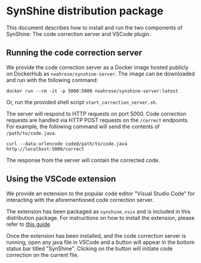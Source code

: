 # SynShine distribution package

This document describes how to install and run the two components of SynShine:
The code correction server and VSCode plugin.

## Running the code correction server

We provide the code correction server as a Docker image hosted publicly on
DockerHub as `noahrose/synshine-server`. The image can be downloaded and run
with the following command:

```
docker run --rm -it -p 5000:5000 noahrose/synshine-server:latest
```

Or, run the provided shell script `start_correction_server.sh`.

The server will respond to HTTP requests on port 5000. Code correction requests
are handled via HTTP POST requests on the `/correct` endpoints. For example, the
following command will send the contents of `/path/to/code.java`.

```
curl --data-urlencode code@/path/to/code.java http://localhost:5000/correct
```

The response from the server will contain the corrected code.

## Using the VSCode extension

We provide an extension to the popular code editor "Visual Studio Code" for
interacting with the aforementioned code correction server.

The extension has been packaged as `synshine.vsix` and is included in this
distribution package. For instructions on how to install the extension, please
refer to
[this guide](https://code.visualstudio.com/docs/editor/extension-marketplace#_install-from-a-vsix)

Once the extension has been installed, and the code correction server is
running, open any java file in VSCode and a button will appear in the bottom
status bar titled "SynShine". Clicking on the button will initiate code
correction on the current file.
